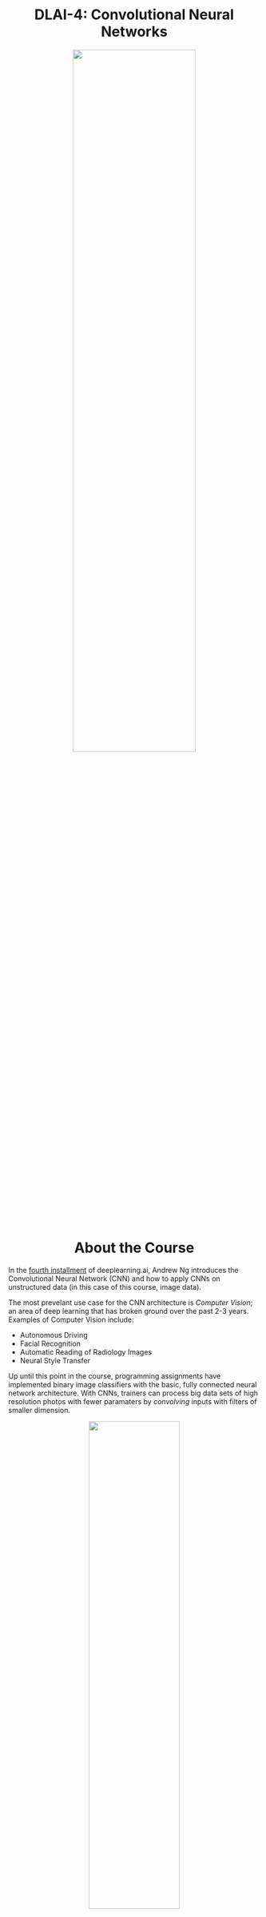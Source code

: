 <h1 align="center">DLAI-4: Convolutional Neural Networks</h1>

<p align="center">
<img src="https://ucarecdn.com/cdf16046-ab52-4196-a75d-113304a3798f/" width="70%" height="60%">
</p>

<h1 align="center">About the Course</h1>

In the [fourth installment](https://www.coursera.org/learn/convolutional-neural-networks) of deeplearning.ai, Andrew Ng introduces the Convolutional Neural Network (CNN) and how to apply CNNs on unstructured data (in this case of this course, image data).

The most prevelant use case for the CNN architecture is <i>Computer Vision</i>; an area of deep learning that has broken ground over the past 2-3 years. Examples of Computer Vision include: 

- Autonomous Driving 
- Facial Recognition 
- Automatic Reading of Radiology Images 
- Neural Style Transfer 

Up until this point in the course, programming assignments have implemented binary image classifiers with the basic, fully connected neural network architecture. With CNNs, trainers can process big data sets of high resolution photos with fewer paramaters by *convolving* inputs with filters of smaller dimension. 

<p align="center">
<img src="https://ucarecdn.com/107f52b1-30a9-4644-995f-ce52f37b4c03/" width="60%" height="50%">
</p>

In a Convolutional NN, when applied to an input vector of images, the operation illustrated above functions like the matrix multiplication operation that occurs during the linear regression process of a fully connected layer in a traditional Deep Neural Net. 

The ***convolutional layer*** outputs a convolved matrix, ***z***, and when stacked together, each convolutional layer detects for a certain feature (like, horizontal or vertical edges) of the inputed image before undergoing some non-linear transformation (e.g., like ReLu activation) to get a visual cipher image that acts as the activation input for the next layer. 

<p align="center">
<img src="https://ucarecdn.com/52890d97-5388-4ef5-99e5-c12575a39baa/" width="60%" height="50%">
</p>

The shape of these filter cubes, together with the 1-dimensional bias variable, determine the number of parameters for the respective filter layer, regardless of how big/resolute the input image is. Parameters can also be shared when similar features need to be detected later on in the network. 

Professor Ng works through the logic of hyperparameter tuning for convolutional layers, like increasing/decreasing stride (s) and/or padding (p), as well as the types of optimization layers we can use. 

***Pooling layers***, for example, do not take in parameters, but instead help us to crop inputs, delay activation decay, keep the number of parameters reasonable, and improve performance.  Pooling is to CNNs, what Dropout is (kind of) to regular Deep NNs. 

<p align="center">
<img src="https://ucarecdn.com/ed2f5418-fc64-4b40-ae0c-ab69ba1212ff/" width="40%" height="200px" style="display: inline-block; margin-right: 5%" />
<img src="https://ucarecdn.com/dcb11f06-f5de-4564-b382-3d17a4f78922/" width="40%" height="200px" style="display: inline-block">
</p>

We use these building box layers along with fully-connected layers (usually, at least a logistical softmax layer that outputs a probability score) to design unique architectures to solve unique computer vision problems. 

Some of the classic CNN architectures/algorithms and topics explored in this course: 

- [x] LeNet 
- [x] AlexNet 
- [x] variations of VGGNet 
- [x] ResNet 
- [x] Inception Netowrk 
- [x] YOLO 
- [x] One Shot Learning 
- [x] Siamese Network

Other best practices and takeaways: 

- [x] transfer learning and using open-source implementation 
- [x] data pre-processing techniques (e.g., data augmentation) 
- [x] Vector encoding 
- [x] Applying CNNs on 2D and 3D data 


## Lessons
- [x] Foundations of Convolutional Neural Networks
- [x] Deep convolutional models
- [x] Face recognition & Neural style transfer

<p align="center">
<img src="https://ucarecdn.com/20723218-2752-4059-a76d-6aa8a08f3575/" width="60%" height="50%">
</p>

## Python Implementations

- [x] [Convolutional Model: step by step](https://github.com/codeamt/Deep-Learning-AI/blob/master/4%20Convolutional%20Neural%20Networks/Implementations/1%20Foundations%20of%20CNNs/1-PA/README.md)
- [x] [Convolutional model: application](https://github.com/codeamt/Deep-Learning-AI/blob/master/4%20Convolutional%20Neural%20Networks/Implementations/1%20Foundations%20of%20CNNs/2-PA/README.md)
- [x] [Keras Tutorial - Happy Housev2](https://github.com/codeamt/Deep-Learning-AI/blob/master/4%20Convolutional%20Neural%20Networks/Implementations/2%20Deep%20Convolutional%20Models/1-PA/README.md)
- [x] [Residual Networks](https://github.com/codeamt/Deep-Learning-AI/blob/master/4%20Convolutional%20Neural%20Networks/Implementations/2%20Deep%20Convolutional%20Models/2-PA/README.md)
- [x] [Car detection with YOLOv2](https://github.com/codeamt/Deep-Learning-AI/blob/master/4%20Convolutional%20Neural%20Networks/Implementations/3%20Object%20Detection/1-PA/README.md)
- [x] [Art generation with Neural Style Transfer](https://github.com/codeamt/Deep-Learning-AI/blob/master/4%20Convolutional%20Neural%20Networks/Implementations/4a%20Neural%20Style%20Transfer/1-PA/README.md)
- [x] [Face Recognition for the Happy House](https://github.com/codeamt/Deep-Learning-AI/blob/master/4%20Convolutional%20Neural%20Networks/Implementations/4b%20Face%20Recognition/1-PA/README.md)


## Additional Material

<p align="center">
  <b>Heroes of Deep Learning Interview with Yann LeCun</b><br>
<img src="https://ucarecdn.com/027620d7-66f3-4622-b01c-32b8b35f3632/" width="50%" height="40%">
</p>

**Reviewed Research Papers:**

- [[1]](Gradient-based learning applied to document recognition) LeCun et al., 1998. *Gradient-based learning applied to document recognition*
- [[2]](https://papers.nips.cc/paper/4824-imagenet-classification-with-deep-convolutional-neural-networks.pdf) Krizhevsky et al., 2012. *ImageNet Classification with Deep Convolutional Neural Networks*
- [[3]](https://arxiv.org/pdf/1409.1556.pdf) Simonyan and Zisserman. 2015. *Very Deep Convolutional Networks for Large-Scale Image Recognition*
- [[4]](https://arxiv.org/pdf/1512.03385.pdf) He et al., 2015. *Deep Residual Networks for Image Recognition.*
- [[5]](https://arxiv.org/pdf/1312.4400.pdf) Lin et al., 2013. *Network In Network.*
- [[6]](https://arxiv.org/pdf/1409.4842.pdf) Szegedy et al., 2014. *Going deeper with convolutions.*
- [[7]](https://arxiv.org/pdf/1506.02640.pdf) Redmon et al., 2015. *You Only Look Once: Unified Real-Time Object Detection.*
- [[8]](https://arxiv.org/pdf/1312.6229.pdf) Sermanet et al., 2014. *OverFeat: Integrated Recognition, Localization and Detection using Convolutional Networks.*
- [[9]](https://arxiv.org/pdf/1311.2524.pdf) Girshick et al., 2013. *Rich feature heirarchies for accurate object detection and semantic segmentation.*
- [[10]](https://arxiv.org/pdf/1504.08083.pdf) Girshik et al., 2015. *Fast R-CNN.*
- [[11]](https://arxiv.org/pdf/1506.01497.pdf) Ren et al., 2016. *Faster R-CNN: Towards Real-Time Object Detection with Region Proposal Networks.*
- [[12]](https://www.cs.toronto.edu/~ranzato/publications/taigman_cvpr14.pdf) Taigman et al., 2014. *DeepFace: Closing the Gap to Human-Level Performance.*
- [[13]](https://arxiv.org/pdf/1503.03832.pdf) Schroff et al., 2015. *FaceNet: A Unified Embedding for Face Recognition and Clustering.*
- [[14]](https://arxiv.org/pdf/1311.2901.pdf) Zeiler and Fergus, 2013. *Visualizing and Understanding Convolutional Networks.*
- [[15]](https://arxiv.org/pdf/1508.06576.pdf) Gatys et al., 2015, *A Neural Algorithm of Artistic Style.*
